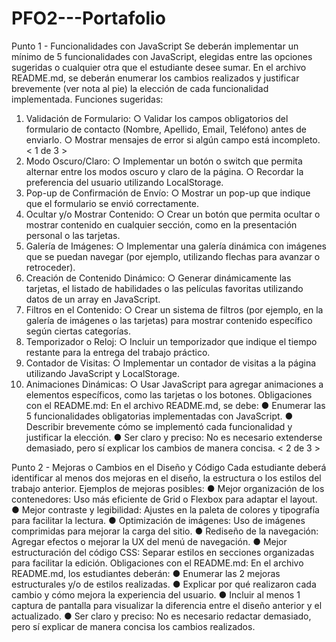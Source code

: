 # PFO2---Portafolio

Punto 1 - Funcionalidades con JavaScript
Se deberán implementar un mínimo de 5 funcionalidades con JavaScript, elegidas entre las
opciones sugeridas o cualquier otra que el estudiante desee sumar.
En el archivo README.md, se deberán enumerar los cambios realizados y justificar
brevemente (ver nota al pie) la elección de cada funcionalidad implementada.
Funciones sugeridas:
1. Validación de Formulario:
○ Validar los campos obligatorios del formulario de contacto (Nombre, Apellido,
Email, Teléfono) antes de enviarlo.
○ Mostrar mensajes de error si algún campo está incompleto.
< 1 de 3 >
2. Modo Oscuro/Claro:
○ Implementar un botón o switch que permita alternar entre los modos oscuro y
claro de la página.
○ Recordar la preferencia del usuario utilizando LocalStorage.
3. Pop-up de Confirmación de Envío:
○ Mostrar un pop-up que indique que el formulario se envió correctamente.
4. Ocultar y/o Mostrar Contenido:
○ Crear un botón que permita ocultar o mostrar contenido en cualquier sección,
como en la presentación personal o las tarjetas.
5. Galería de Imágenes:
○ Implementar una galería dinámica con imágenes que se puedan navegar (por
ejemplo, utilizando flechas para avanzar o retroceder).
6. Creación de Contenido Dinámico:
○ Generar dinámicamente las tarjetas, el listado de habilidades o las películas
favoritas utilizando datos de un array en JavaScript.
7. Filtros en el Contenido:
○ Crear un sistema de filtros (por ejemplo, en la galería de imágenes o las tarjetas)
para mostrar contenido específico según ciertas categorías.
8. Temporizador o Reloj:
○ Incluir un temporizador que indique el tiempo restante para la entrega del trabajo
práctico.
9. Contador de Visitas:
○ Implementar un contador de visitas a la página utilizando JavaScript y
LocalStorage.
10. Animaciones Dinámicas:
○ Usar JavaScript para agregar animaciones a elementos específicos, como las
tarjetas o los botones.
Obligaciones con el README.md:
En el archivo README.md, se debe:
● Enumerar las 5 funcionalidades obligatorias implementadas con JavaScript.
● Describir brevemente cómo se implementó cada funcionalidad y justificar la elección.
● Ser claro y preciso: No es necesario extenderse demasiado, pero sí explicar los
cambios de manera concisa.
< 2 de 3 >
>>
Punto 2 - Mejoras o Cambios en el Diseño y Código
Cada estudiante deberá identificar al menos dos mejoras en el diseño, la estructura o los
estilos del trabajo anterior.
Ejemplos de mejoras posibles:
● Mejor organización de los contenedores: Uso más eficiente de Grid o Flexbox para
adaptar el layout.
● Mejor contraste y legibilidad: Ajustes en la paleta de colores y tipografía para facilitar la
lectura.
● Optimización de imágenes: Uso de imágenes comprimidas para mejorar la carga del
sitio.
● Rediseño de la navegación: Agregar efectos o mejorar la UX del menú de navegación.
● Mejor estructuración del código CSS: Separar estilos en secciones organizadas para
facilitar la edición.
Obligaciones con el README.md:
En el archivo README.md, los estudiantes deberán:
● Enumerar las 2 mejoras estructurales y/o de estilos realizadas.
● Explicar por qué realizaron cada cambio y cómo mejora la experiencia del usuario.
● Incluir al menos 1 captura de pantalla para visualizar la diferencia entre el diseño
anterior y el actualizado.
● Ser claro y preciso: No es necesario redactar demasiado, pero sí explicar de manera
concisa los cambios realizados.